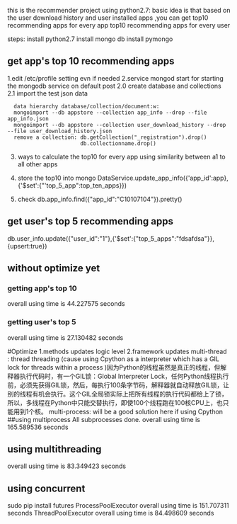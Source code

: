 this is the recommender project using python2.7: basic idea is that 
based on the user download history and user installed apps ,you can get 
  top10 recommending apps for every app
  top10 recommending apps for every user

steps:
    install  python2.7
    install  mongo db
    install  pymongo

## get app's top 10 recommending apps
1.edit /etc/profile setting evn if needed
2.service mongod start for starting the mongodb service on default post
  2.0 create database and collections 
  2.1 import the test json data
      
      data hierarchy database/collection/document:w:
      mongoimport --db appstore --collection app_info --drop --file app_info.json 
      mongoimport --db appstore --collection user_download_history --drop --file user_download_history.json
      remove a collection: db.getCollection("_registration").drop()
                           db.collectionname.drop()

3. ways to calculate the top10 for every app
    using  similarity between a1 to all other apps 

4. store the top10 into mongo 
    DataService.update_app_info({'app_id':app},{'$set':{"'top_5_app":top_ten_apps}})
5. check 
    db.app_info.find({"app_id":"C10107104"}).pretty()

## get user's top 5 recommending apps
db.user_info.update({"user_id":"1"},{'$set':{"top_5_apps":"fdsafdsa"}},{upsert:true})



## without optimize yet
### getting app's top 10
overall using time is 44.227575 seconds
### getting user's top 5
overall using time is 27.130482 seconds

#Optimize
 1.methods updates 
    logic level
 2.framework updates 
    multi-thread : thread threading (cause using Cpython as a interpreter which has a GIL lock for threads within a process )因为Python的线程虽然是真正的线程，但解释器执行代码时，有一个GIL锁：Global Interpreter Lock，任何Python线程执行前，必须先获得GIL锁，然后，每执行100条字节码，解释器就自动释放GIL锁，让别的线程有机会执行。这个GIL全局锁实际上把所有线程的执行代码都给上了锁，所以，多线程在Python中只能交替执行，即使100个线程跑在100核CPU上，也只能用到1个核。
    multi-process: will be a good solution here if using Cpython
##using multiprocess
All subprocesses done.
overall using time is 165.589536 seconds
## using multithreading
overall using time is 83.349423 seconds

## using concurrent
sudo pip install futures
     ProcessPoolExecutor
     overall using time is 151.707311 seconds
     ThreadPoolExecutor
     overall using time is 84.498609 seconds




